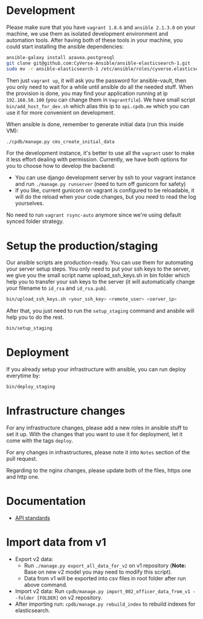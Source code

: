


# Development

Please make sure that you have `vagrant 1.8.6` and `ansible 2.1.3.0` on your machine, we use them as isolated development environment and automation tools. After having both of these tools in your machine, you could start installing the ansible dependencies:

``` bash
ansible-galaxy install azavea.postgresql
git clone git@github.com:CyVerse-Ansible/ansible-elasticsearch-1.git
sudo mv -r ansible-elasticsearch-1 /etc/ansible/roles/cyverse.elasticsearch
```

Then just `vagrant up`, it will ask you the password for ansible-vault, then you only need to wait for a while until ansible do all the needed stuff. When the provision is done, you may find your application running at ip `192.168.50.100` (you can change them in `Vagrantfile`). We have small script `bin/add_host_for_dev.sh` which alias this ip to `api.cpdb.me` which you can use it for more convenient on development.

When ansible is done, remember to generate initial data (run this inside VM):

```bash
./cpdb/manage.py cms_create_initial_data
```

For the development instance, it's better to use all the `vagrant` user to make it less effort dealing with permission. Currently, we have both options for you to choose how to develop the backend:
- You can use django development server by ssh to your vagrant instance and run `./manage.py runserver` (need to turn off gunicorn for safety)
- If you like, current gunicorn on vagrant is configured to be reloadable, it will do the reload when your code changes, but you need to read the log yourselves.

No need to run `vagrant rsync-auto` anymore since we're using default synced folder strategy.

# Setup the production/staging

Our ansible scripts are production-ready. You can use them for automating your server setup steps. You only need to put your ssh keys to the server, we give you the small script name upload_ssh_keys.sh in bin folder which help you to transfer your ssh keys to the server (it will automatically change your filename to `id_rsa` and `id_rsa.pub`).

``` bash
bin/upload_ssh_keys.sh <your_ssh_key> <remote_user> <server_ip>
```

After that, you just need to run the `setup_staging` command and ansbile will help you to do the rest.
``` bash
bin/setup_staging
```

# Deployment

If you already setup your infrastructure with ansible, you can run deploy everytime by:

``` bash
bin/deploy_staging
```

# Infrastructure changes

For any infrastructure changes, please add a new roles in ansible stuff to set it up. With the changes that you want to use it for deployment, let it come with the tags `deploy`.

For any changes in infrastructures, please note it into `Notes` section of the pull request.

Regarding to the nginx changes, please update both of the files, https one and http one.

# Documentation
- [API standards](docs/api-standards.md)

# Import data from v1
- Export v2 data:
    + Run `./manage.py export_all_data_for_v2` on v1 repository (**Note:** Base on new v2 model you may need to modify this script).
    + Data from v1 will be exported into csv files in root folder after run above command.
- Import v2 data: Run `cpdb/manage.py import_002_officer_data_from_v1 --folder [FOLDER]` on v2 repository.
- After importing run: `cpdb/manage.py rebuild_index` to rebuild indexes for elasticsearch.
